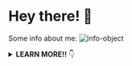 # Hey there! 👋

Some info about me: 
![info-object](https://lh3.googleusercontent.com/pw/ACtC-3d3G8VMTuUUbCFF8_IQnPKPzB7ZAevgKoroENA44T12_olteShswCgQDU12sOBIc-PgIpCpv08GQ58RtB8eCuwcM0_flQKwu_NQhqhyiwV0K_Fzcbu3vQxuLaVAh8L7RYnUTTiY-VmN_VHl6EsHlxuH=w1674-h1164-no?authuser=0)

<details>
  <summary><b>LEARN MORE!!</b> 👇</summary>

## 📈 My GitHub Stats:
![My github stats](https://github-readme-stats.vercel.app/api?username=Chase-42&show_icons=true&title_color=fff&icon_color=79ff97&text_color=9f9f9f&bg_color=151515)

## ⌨️ My Top Languages:
![Top Langs](https://github-readme-stats.vercel.app/api/top-langs/?username=Chase-42&layout=compact&theme=dark&show_icons=true&hide_border=true&private=true)

## 🔭 I'm currently working on:
[SetPatrol](https://www.setpatrol.com/), a marketplace where people who need high-end photography and film equipment can find people who are willing to rent it out. 

I'm also constantly tweaking my [portfolio website](https://chasecollins.tech), a single page React app that I built from scratch and styled using [Styled-Components](https://styled-components.com/). 

## 🌱 I'm currently learning:

- [Python](https://www.python.org/)
- [PHP](https://www.php.net/)
- [Wordpress](https://wordpress.com/)
- [TypeScript](https://www.typescriptlang.org/)


## 📫 Links where you can find me:

📌 [Portfolio](https://chasecollins.tech)

📌 [Resume](https://resume.creddle.io/resume/8qf10czfrxt)

📌 [LinkedIn](https://www.linkedin.com/in/chase-collins42/)

📌 [dev.to](https://dev.to/chase42)

</details>

